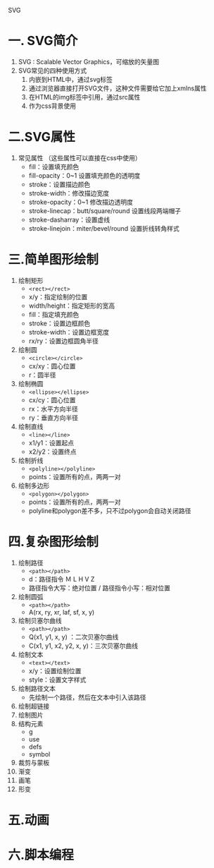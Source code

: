 SVG

# 一. SVG简介

1. SVG : Scalable Vector Graphics，可缩放的矢量图
2. SVG常见的四种使用方式
   1. 内嵌到HTML中，通过svg标签
   2. 通过浏览器直接打开SVG文件，这种文件需要给它加上xmlns属性
   3. 在HTML的img标签中引用，通过src属性
   4. 作为css背景使用

# 二.SVG属性

1. 常见属性 （这些属性可以直接在css中使用）
   + fill：设置填充颜色
   + fill-opacity：0~1 设置填充颜色的透明度
   + stroke：设置描边颜色
   + stroke-width：修改描边宽度
   + stroke-opacity：0~1 修改描边透明度
   + stroke-linecap：butt/square/round 设置线段两端帽子
   + stroke-dasharray：设置虚线
   + stroke-linejoin：miter/bevel/round 设置折线转角样式

# 三.简单图形绘制

1. 绘制矩形
   + `<rect></rect>`
   + x/y：指定绘制的位置
   + width/height：指定矩形的宽高
   + fill：指定填充颜色
   + stroke：设置边框颜色
   + stroke-width：设置边框宽度
   + rx/ry：设置边框圆角半径
2. 绘制圆
   + `<circle></circle>`
   + cx/xy：圆心位置
   + r：圆半径
3. 绘制椭圆
   + `<ellipse></ellipse>`
   + cx/cy：圆心位置
   + rx：水平方向半径
   + ry：垂直方向半径
4. 绘制直线
   + `<line></line>`
   + x1/y1：设置起点
   + x2/y2：设置终点
5. 绘制折线
   + `<polyline></polyline>`
   + points：设置所有的点，两两一对
6. 绘制多边形
   + `<polygon></polygon>`
   + points：设置所有的点，两两一对
   + polyline和polygon差不多，只不过polygon会自动关闭路径

# 四.复杂图形绘制

1. 绘制路径
   + `<path></path>`
   + d：路径指令 Ｍ L H V Z
   + 路径指令大写：绝对位置 / 路径指令小写：相对位置
2. 绘制圆弧
   + `<path></path>`
   + A(rx, ry, xr, laf, sf, x, y)
3. 绘制贝塞尔曲线
   + `<path></path>`
   + Q(x1, y1, x, y) ：二次贝塞尔曲线
   + C(x1, y1, x2, y2, x, y)：三次贝塞尔曲线
4. 绘制文本
   + `<text></text>`
   + x/y：设置绘制位置
   + style：设置文字样式
5. 绘制路径文本
   + 先绘制一个路径，然后在文本中引入该路径
6. 绘制超链接
7. 绘制图片
8. 结构元素
   + g
   + use
   + defs
   + symbol
9. 裁剪与蒙板
10. 渐变
11. 画笔
12. 形变

# 五.动画

# 六.脚本编程

